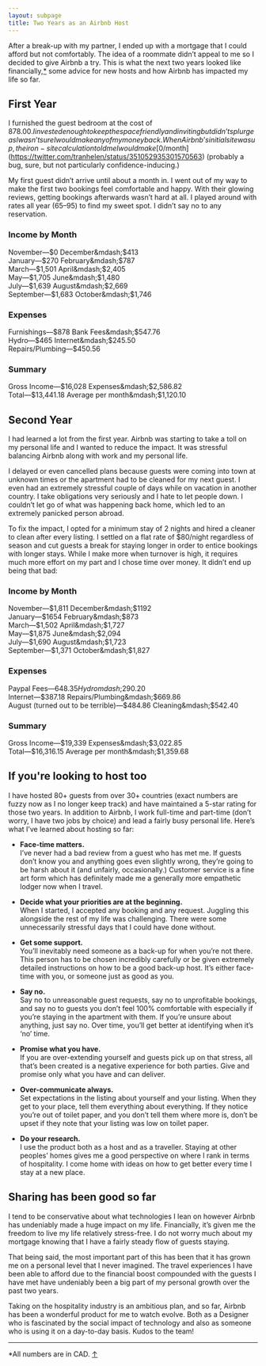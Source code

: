 ```yaml
---
layout: subpage
title: Two Years as an Airbnb Host
---
```

After a break-up with my partner, I ended up with a mortgage that I could afford but not comfortably. The idea of a roommate didn’t appeal to me so I decided to give Airbnb a try. This is what the next two years looked like financially,<a id="anchor-1" href="#note-1">*</a> some advice for new hosts and how Airbnb has impacted my life so far.

## First Year

I furnished the guest bedroom at the cost of $878.00. I invested enough to keep the space friendly and inviting but didn’t splurge as I wasn’t sure I would make any of my money back. When Airbnb’s initial site was up, their on-site calculation told me I would make [$0/month](https://twitter.com/tranhelen/status/351052935301570563) (probably a bug, sure, but not particularly confidence-inducing.)

My first guest didn’t arrive until about a month in. I went out of my way to make the first two bookings feel comfortable and happy. With their glowing reviews, getting bookings afterwards wasn’t hard at all. I played around with rates all year ($65–$95) to find my sweet spot. I didn’t say no to any reservation.

### Income by Month
November&mdash;$0  
December&mdash;$413  
January&mdash;$270  
February&mdash;$787  
March&mdash;$1,501  
April&mdash;$2,405  
May&mdash;$1,705  
June&mdash;$1,480  
July&mdash;$1,639  
August&mdash;$2,669  
September&mdash;$1,683  
October&mdash;$1,746

### Expenses
Furnishings&mdash;$878  
Bank Fees&mdash;$547.76  
Hydro&mdash;$465  
Internet&mdash;$245.50  
Repairs/Plumbing&mdash;$450.56

### Summary
Gross Income&mdash;$16,028  
Expenses&mdash;$2,586.82  
Total&mdash;$13,441.18  
Average per month&mdash;$1,120.10

## Second Year

I had learned a lot from the first year. Airbnb was starting to take a toll on my personal life and I wanted to reduce the impact. It was stressful balancing Airbnb along with work and my personal life.

I delayed or even cancelled plans because guests were coming into town at unknown times or the apartment had to be cleaned for my next guest. I even had an extremely stressful couple of days while on vacation in another country. I take obligations very seriously and I hate to let people down. I couldn’t let go of what was happening back home, which led to an extremely panicked person abroad.

To fix the impact, I opted for a minimum stay of 2 nights and hired a cleaner to clean after every listing. I settled on a flat rate of $80/night regardless of season and cut guests a break for staying longer in order to entice bookings with longer stays. While I make more when turnover is high, it requires much more effort on my part and I chose time over money. It didn’t end up being that bad:

### Income by Month
November&mdash;$1,811  
December&mdash;$1192  
January&mdash;$1654  
February&mdash;$873  
March&mdash;$1,502  
April&mdash;$1,727  
May&mdash;$1,875  
June&mdash;$2,094  
July&mdash;$1,690  
August&mdash;$1,723  
September&mdash;$1,371  
October&mdash;$1,827

### Expenses
Paypal Fees&mdash;$648.35  
Hydromdash;$290.20  
Internet&mdash;$387.18  
Repairs/Plumbing&mdash;$669.86  
August (turned out to be terrible)&mdash;$484.86  
Cleaning&mdash;$542.40

### Summary
Gross Income&mdash;$19,339  
Expenses&mdash;$3,022.85  
Total&mdash;$16,316.15  
Average per month&mdash;$1,359.68

## If you're looking to host too

I have hosted 80+ guests from over 30+ countries (exact numbers are fuzzy now as I no longer keep track) and have maintained a 5-star rating for those two years. In addition to Airbnb, I work full-time and part-time (don’t worry, I have two jobs by choice) and lead a fairly busy personal life. Here’s what I’ve learned about hosting so far:

* **Face-time matters.**  
I’ve never had a bad review from a guest who has met me. If guests don’t know you and anything goes even slightly wrong, they’re going to be harsh about it (and unfairly, occasionally.) Customer service is a fine art form which has definitely made me a generally more empathetic lodger now when I travel.

* **Decide what your priorities are at the beginning.**  
When I started, I accepted any booking and any request. Juggling this alongside the rest of my life was challenging. There were some unnecessarily stressful days that I could have done without.

* **Get some support.**  
You’ll inevitably need someone as a back-up for when you’re not there. This person has to be chosen incredibly carefully or be given extremely detailed instructions on how to be a good back-up host. It’s either face-time with you, or someone just as good as you.

* **Say no.**  
Say no to unreasonable guest requests, say no to unprofitable bookings, and say no to guests you don’t feel 100% comfortable with especially if you’re staying in the apartment with them. If you’re unsure about anything, just say no. Over time, you’ll get better at identifying when it’s ‘no’ time.

* **Promise what you have.**  
If you are over-extending yourself and guests pick up on that stress, all that’s been created is a negative experience for both parties. Give and promise only what you have and can deliver.

* **Over-communicate always.**  
Set expectations in the listing about yourself and your listing. When they get to your place, tell them everything about everything. If they notice you’re out of toilet paper, and you don’t tell them where more is, don’t be upset if they note that your listing was low on toilet paper.

* **Do your research.**  
I use the product both as a host and as a traveller. Staying at other peoples’ homes gives me a good perspective on where I rank in terms of hospitality. I come home with ideas on how to get better every time I stay at a new place.

## Sharing has been good so far

I tend to be conservative about what technologies I lean on however Airbnb has undeniably made a huge impact on my life. Financially, it’s given me the freedom to live my life relatively stress-free. I do not worry much about my mortgage knowing that I have a fairly steady flow of guests staying.

That being said, the most important part of this has been that it has grown me on a personal level that I never imagined. The travel experiences I have been able to afford due to the financial boost compounded with the guests I have met have undeniably been a big part of my personal growth over the past two years.

Taking on the hospitality industry is an ambitious plan, and so far, Airbnb has been a wonderful product for me to watch evolve. Both as a Designer who is fascinated by the social impact of technology and also as someone who is using it on a day-to-day basis. Kudos to the team!

<hr class="small">

<div class="field-notes">
    <p id="note-1" class="h6">*All numbers are in CAD. <a href="#anchor-1">&#8593;</a></p>
</div>